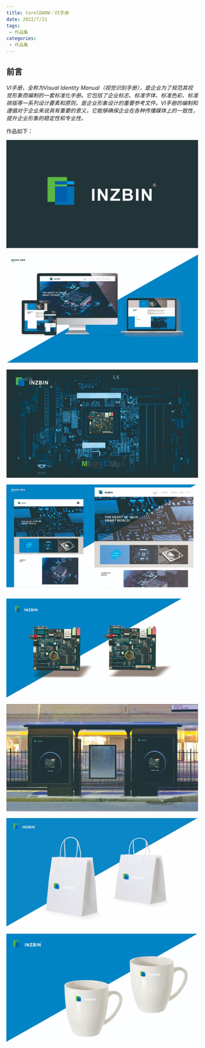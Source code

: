 ```yaml
---
title: CorelDARW：VI手册
date: 2022/7/21
tags:
 - 作品集
categories:
 - 作品集
---
```

## 前言

*VI手册，全称为Visual Identity Manual（视觉识别手册），是企业为了规范其视觉形象而编制的一套标准化手册。它包括了企业标志、标准字体、标准色彩、标准排版等一系列设计要素和原则，是企业形象设计的重要参考文件。VI手册的编制和遵循对于企业来说具有重要的意义，它能够确保企业在各种传播媒体上的一致性，提升企业形象的稳定性和专业性。*

作品如下：

![1726880144468](image/VI/1726880144468.jpg)

![1726880161107](image/VI/1726880161107.jpg)

![1726880165125](image/VI/1726880165125.jpg)

![1726880338563](image/VI/1726880338563.jpg)

![1726880349545](image/VI/1726880349545.jpg)

![1726880356839](image/VI/1726880356839.jpg)

![1726880369075](image/VI/1726880369075.jpg)

![1726880374850](image/VI/1726880374850.jpg)
